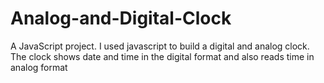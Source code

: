 # Analog-and-Digital-Clock
A JavaScript project. I used javascript to build a digital and analog clock. The clock shows date and time in the digital format and also reads time in analog format
